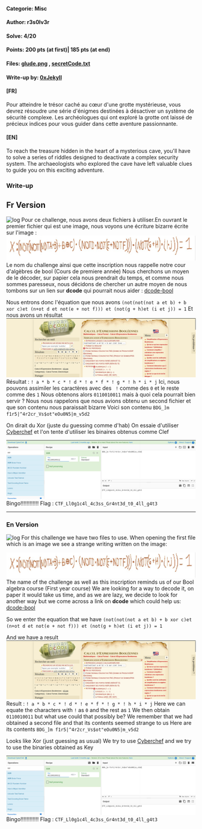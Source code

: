 #### Categorie: Misc
#### **Author**: r3s0lv3r
#### Solve: 4/20 
#### Points: 200 pts (at first)|   185 pts (at end)
#### Files: [glude.png](Files/glude.png) , [secretCode.txt](Files/secretCode.txt)  
#### Write-up by: [0xJekyll](https://twitter.com/Ted_Kouhouenou) 

#### **[FR]**
Pour atteindre le trésor caché au cœur d'une grotte mystérieuse, vous devrez résoudre une série d'énigmes destinées à désactiver un système de sécurité complexe. Les archéologues qui ont exploré la grotte ont laissé de précieux indices pour vous guider dans cette aventure passionnante.
#### **[EN]**
To reach the treasure hidden in the heart of a mysterious cave, you'll have to solve a series of riddles designed to deactivate a complex security system. The archaeologists who explored the cave have left valuable clues to guide you on this exciting adventure.


### Write-up
## Fr Version 
![log](l0gic.png)
Pour ce challenge, nous avons deux fichiers à utiliser.En ouvrant le premier fichier qui est une image, nous voyons une écriture bizarre écrite sur l'image :
![gic](Images/form.jpeg)
Le nom du challenge ainsi que cette inscription nous rappelle notre cour d'algèbres de bool
(Cours de premiere année)
Nous cherchons un moyen de le décoder, sur papier cela nous prendrait du temps, et comme nous sommes paresseux, nous décidons de chercher un autre moyen de nous tombons sur un lien sur  **dcode**  qui pourrait nous aider : [dcode-bool](https://www.dcode.fr/calcul-expressions-booleennes) 

Nous entrons donc l'équation que nous avons
`(not(not(not a et b) + b xor c)et (n+ot d et not(e + not f))) et (not(g + h)et (i et j)) = 1` 
Et nous avons un résultat
![craft](Images/dcode.png)
Résultat :
`! a * b * c * ! d * ! e * f * ! g * ! h * i * j` 
Ici, nous pouvons assimiler les caractères avec des ` !` comme des `0` et le reste comme des `1` Nous obtenons alors `0110010011` mais à quoi cela pourrait bien servir ?
Nous nous rappelons que nous avions obtenu un second fichier et que son contenu nous paraissait bizarre
Voici son contenu 
`BDG_]m f1r5|^4r2cr_Vs$ot"eOu0N5|m_v5d2` 

On dirait du Xor (juste du guessing comme d'hab) 
On essaie d'utiliser [Cyberchef](https://gchq.github.io/CyberChef/) et l'on tente d'utiliser les binaires obtenus comme Clef

![cyber](Images/cyberchef.png)
Bingo!!!!!!!!!!!!
Flag : `CTF_Ll0g1c4l_4c3ss_Gr4nt3d_t0_4ll_g4t3`

-------------------------------------------------------------------
### En Version 



![log](l0gic.png)
For this challenge we have two files to use. When opening the first file which is an image we see a strange writing written on the image:

![gic](Images/form.jpeg)
The name of the challenge as well as this inscription reminds us of our Bool algebra course
(First year course)
We are looking for a way to decode it, on paper it would take us time, and as we are lazy, we decide to look for another way but we come across a link on **dcode** which could help us: [dcode-bool ](https://www.dcode.fr/calcul-expressions-booleennes)

So we enter the equation that we have 
`(not(not(not a et b) + b xor c)et (n+ot d et not(e + not f))) et (not(g + h)et (i et j)) = 1` 

And we have a result
![craft](Images/dcode.png)
Result :
`! a * b * c * ! d * ! e * f * ! g * ! h * i * j` 
Here we can equate the characters with `!` as `0` and the rest as `1` We then obtain `0110010011` but what use could that possibly be?
We remember that we had obtained a second file and that its contents seemed strange to us
Here are its contents
`BDG_]m f1r5|^4r2cr_Vs$ot"eOu0N5|m_v5d2` 

Looks like Xor (just guessing as usual)
We try to use [Cyberchef](https://gchq.github.io/CyberChef/) and we try to use the binaries obtained as Key

![cyber](Images/cyberchef.png)
Bingo!!!!!!!!!!!!
Flag : `CTF_Ll0g1c4l_4c3ss_Gr4nt3d_t0_4ll_g4t3`

